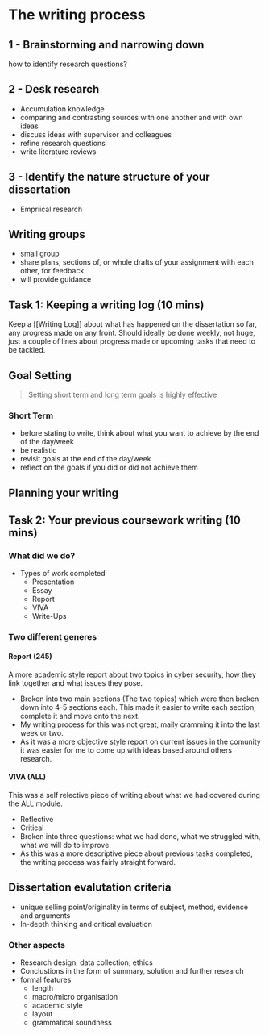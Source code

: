 # The writing process

## 1 - Brainstorming and narrowing down

how to identify research questions?

## 2 - Desk research

- Accumulation knowledge
- comparing and contrasting sources with one another and with own ideas
- discuss ideas with supervisor and colleagues
- refine research questions
- write literature reviews

## 3 - Identify the nature structure of your dissertation

- Empriical research


## Writing groups

- small group
- share plans, sections of, or whole drafts of your assignment with each other, for feedback
- will provide guidance

## Task 1: Keeping a writing log (10 mins)

Keep a [[Writing Log]] about what has happened on the dissertation so far, any progress made on any front. Should ideally be done weekly, not huge, just a couple of lines about progress made or upcoming tasks that need to be tackled.


## Goal Setting

> Setting short term and long term goals is highly effective

### Short Term

-	before stating to write, think about what you want to achieve by the end of the day/week
-	be realistic
-	revisit goals at the end of the day/week
-	reflect on the goals if you did or did not achieve them

## Planning your writing


## Task 2: Your previous coursework writing (10 mins)

### What did we do?

- Types of work completed
	- Presentation
	- Essay
	- Report
	- VIVA
	- Write-Ups

### Two different generes

#### Report (245)

A more academic style report about two topics in cyber security, how they link together and what issues they pose.

- Broken into two main sections (The two topics) which were then broken down into 4-5 sections each. This made it easier to write each section, complete it and move onto the next.
- My writing process for this was not great, maily cramming it into the last week or two.
- As it was a more objective style report on current issues in the comunity it was easier for me to come up with ideas based around others research.


#### VIVA (ALL)

This was a self relective piece of writing about what we had covered during the ALL module.

- Reflective
- Critical
- Broken into three questions: what we had done, what we struggled with, what we will do to improve.
- As this was a more descriptive piece about previous tasks completed, the writing process was fairly straight forward.  

## Dissertation evalutation criteria

- unique selling point/originality in terms of subject, method, evidence and arguments
- In-depth thinking and critical evaluation

### Other aspects
- Research design, data collection, ethics
- Conclustions in the form of summary, solution and further research
- formal features
	- length
	- macro/micro organisation
	- academic style
	- layout
	- grammatical soundness
